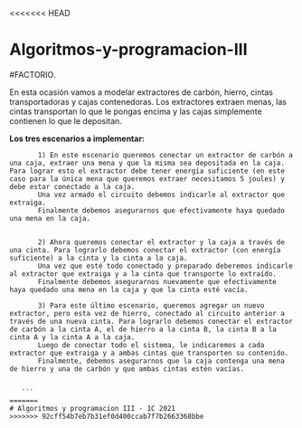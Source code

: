 <<<<<<< HEAD
# Algoritmos-y-programacion-III

#FACTORIO.

En esta ocasión vamos a modelar extractores de carbón, hierro, cintas transportadoras y cajas contenedoras. Los extractores extraen menas, las cintas transportan lo que le pongas encima y las cajas simplemente contienen lo que le depositan.

**Los tres escenarios a implementar:**
 ```
        1) En este escenario queremos conectar un extractor de carbón a una caja, extraer una mena y que la misma sea depositada en la caja. Para lograr esto el extractor debe tener energía suficiente (en este caso para la única mena que queremos extraer necesitamos 5 joules) y debe estar conectado a la caja. 
		Una vez armado el circuito debemos indicarle al extractor que extraiga.   
		Finalmente debemos asegurarnos que efectivamente haya quedado una mena en la caja. 


        2) Ahora queremos conectar el extractor y la caja a través de una cinta. Para lograrlo debemos conectar el extractor (con energía suficiente) a la cinta y la cinta a la caja.
		Una vez que esté todo conectado y preparado deberemos indicarle al extractor que extraiga y a la cinta que transporte lo extraído.
		Finalmente debemos asegurarnos nuevamente que efectivamente haya quedado una mena en la caja y que la cinta esté vacía.

		3) Para este último escenario, queremos agregar un nuevo extractor, pero esta vez de hierro, conectado al circuito anterior a través de una nueva cinta. Para lograrlo debemos conectar el extractor de carbón a la cinta A, el de hierro a la cinta B, la cinta B a la cinta A y la cinta A a la caja.
		Luego de conectar todo el sistema, le indicaremos a cada extractor que extraiga y a ambas cintas que transporten su contenido.
		Finalmente, debemos asegurarnos que la caja contenga una mena de hierro y una de carbón y que ambas cintas estén vacías.


    ```
=======
# Algoritmos y programacion III - 1C 2021
>>>>>>> 92cff54b7eb7b31ef0d400ccab7f7b2663368bbe
